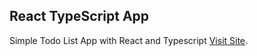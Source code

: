 ## React TypeScript App


Simple Todo List App with React and Typescript
[Visit Site](https://jolly-dijkstra-5930f0.netlify.app/).
